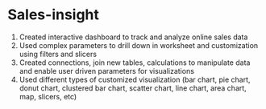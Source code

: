 # Sales-insight
1. Created interactive dashboard to track and analyze online sales data
2. Used complex parameters to drill down in worksheet and customization using filters and slicers
3. Created connections, join new tables, calculations to manipulate data and enable user driven parameters for visualizations
4. Used different types of customized visualization (bar chart, pie chart, donut chart, clustered bar chart, scatter chart, line chart, area chart, map, slicers, etc)
